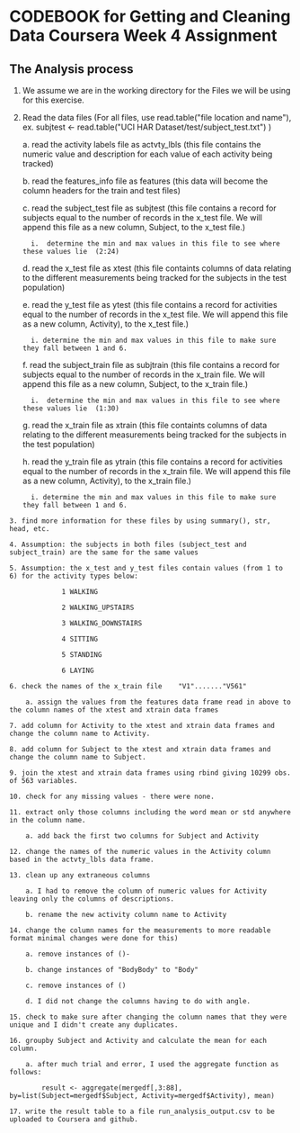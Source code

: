 # CODEBOOK for Getting and Cleaning Data Coursera Week 4 Assignment
 
## The Analysis process

   1. We assume we are in the working directory for the Files we will be using for this exercise.
   
   2. Read the data files
      (For all files, use read.table("file location and name"), ex. subjtest <- read.table("UCI HAR Dataset/test/subject_test.txt") )
      
		a. read the activity labels file as actvty_lbls (this file contains the numeric value and description for each value of each activity being tracked)
		
		b. read the features_info file as features (this data will become the column headers for the train and test files)
		
		c. read the subject_test file as subjtest  (this file contains a record for subjects equal to the number of records in the x_test file. We will append this file as a new column, Subject, to the x_test file.)
		
			i.  determine the min and max values in this file to see where these values lie  (2:24)
			
		d. read the x_test file as xtest (this file containts columns of data relating to the different measurements being tracked for the subjects in the test population)
		
		e. read the y_test file as ytest (this file contains a record for activities equal to the number of records in the x_test file. We will append this file as a new column, Activity), to the x_test file.)
		
			i. determine the min and max values in this file to make sure they fall between 1 and 6.
			
		f. read the subject_train file as subjtrain (this file contains a record for subjects equal to the number of records in the x_train file. We will append this file as a new column, Subject, to the x_train file.)
		
			i.  determine the min and max values in this file to see where these values lie  (1:30)
			
		g. read the x_train file as xtrain (this file containts columns of data relating to the different measurements being tracked for the subjects in the test population)
		
		h. read the y_train file as ytrain  (this file contains a record for activities equal to the number of records in the x_train file.  We will append this file as a new column, Activity), to the x_train file.)
		
			i. determine the min and max values in this file to make sure they fall between 1 and 6.
			
    3. find more information for these files by using summary(), str, head, etc.   
    
    4. Assumption: the subjects in both files (subject_test and subject_train) are the same for the same values
    
    5. Assumption: the x_test and y_test files contain values (from 1 to 6) for the activity types below:
    
                 1 WALKING
                 
                 2 WALKING_UPSTAIRS
                 
                 3 WALKING_DOWNSTAIRS
                 
                 4 SITTING
                 
                 5 STANDING
                 
                 6 LAYING  
                 
    6. check the names of the x_train file    "V1"......."V561"
    
		a. assign the values from the features data frame read in above to the column names of the xtest and xtrain data frames
		
    7. add column for Activity to the xtest and xtrain data frames and change the column name to Activity.
    
    8. add column for Subject to the xtest and xtrain data frames and change the column name to Subject.
	
    9. join the xtest and xtrain data frames using rbind giving 10299 obs. of 563 variables.
	
    10. check for any missing values - there were none.
    
    11. extract only those columns including the word mean or std anywhere in the column name. 
    
		a. add back the first two columns for Subject and Activity
		
    12. change the names of the numeric values in the Activity column based in the actvty_lbls data frame.
	
    13. clean up any extraneous columns	
	
		a. I had to remove the column of numeric values for Activity leaving only the columns of descriptions.
		
		b. rename the new activity column name to Activity
		
    14. change the column names for the measurements to more readable format minimal changes were done for this)
    
		a. remove instances of ()-
		
		b. change instances of "BodyBody" to "Body"
		
		c. remove instances of ()  
		
		d. I did not change the columns having to do with angle.
		
    15. check to make sure after changing the column names that they were unique and I didn't create any duplicates.
    
    16. groupby Subject and Activity and calculate the mean for each column.
    
		a. after much trial and error, I used the aggregate function as follows:
		
			result <- aggregate(mergedf[,3:88], by=list(Subject=mergedf$Subject, Activity=mergedf$Activity), mean)
			
    17. write the result table to a file run_analysis_output.csv to be uploaded to Coursera and github.
	
